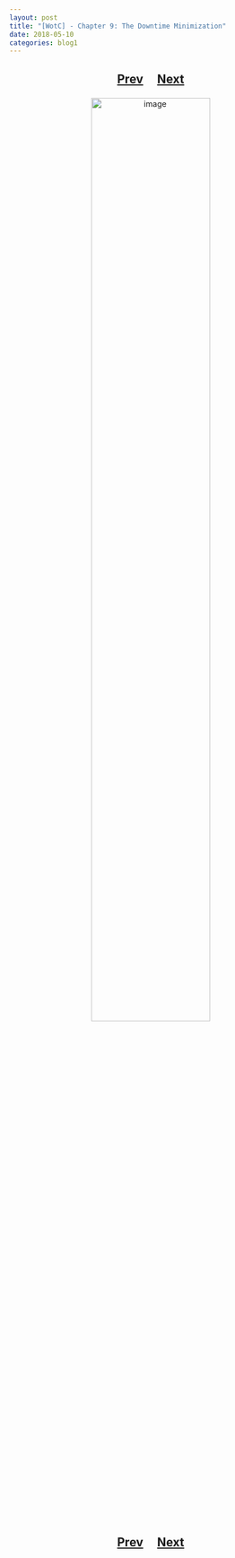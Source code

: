 ```yaml
---
layout: post
title: "[WotC] - Chapter 9: The Downtime Minimization"
date: 2018-05-10
categories: blog1
---
```


<h2>
  <p style="text-align:center;">
    <a href="/wingsofthechorus/archive/2018/05/03/chapter8">Prev</a>
    &nbsp;&nbsp;&nbsp;
    <a href="/wingsofthechorus/archive/2018/07/02/chapter10">Next</a>
  </p>
</h2>

<p style="text-align:center;">
  <img src="/wingsofthechorus/images/comics/c9.png" width="65%" alt="image"/>
</p>

<h2>
  <p style="text-align:center;">
    <a href="/wingsofthechorus/archive/2018/05/03/chapter8">Prev</a>
    &nbsp;&nbsp;&nbsp;
    <a href="/wingsofthechorus/archive/2018/07/02/chapter10">Next</a>
  </p>
</h2>
